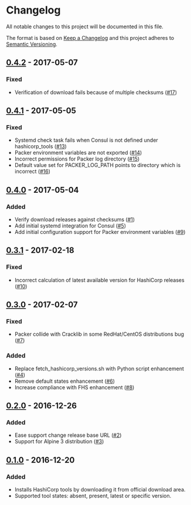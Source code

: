 # Changelog
All notable changes to this project will be documented in this file.

The format is based on [Keep a Changelog](http://keepachangelog.com/en/1.0.0/)
and this project adheres to [Semantic Versioning](http://semver.org/spec/v2.0.0.html).

## [0.4.2](../../releases/tag/0.4.2) - 2017-05-07
### Fixed
- Verification of download fails because of multiple checksums ([#17](../../issues/17))

## [0.4.1](../../releases/tag/0.4.1) - 2017-05-05
### Fixed
- Systemd check task fails when Consul is not defined under hashicorp_tools ([#13](../../issues/13))
- Packer environment variables are not exported ([#14](../../issues/14))
- Incorrect permissions for Packer log directory ([#15](../../issues/15))
- Default value set for PACKER_LOG_PATH points to directory which is incorrect ([#16](../../issues/16))

## [0.4.0](../../releases/tag/0.4.0) - 2017-05-04
### Added
- Verify download releases against checksums ([#1](../../issues/1))
- Add initial systemd integration for Consul ([#5](../../issues/5))
- Add initial configuration support for Packer environment variables ([#9](../../issues/9))

## [0.3.1](../../releases/tag/0.3.1) - 2017-02-18
### Fixed
- Incorrect calculation of latest available version for HashiCorp releases ([#10](../../issues/10))

## [0.3.0](../../releases/tag/0.3.0) - 2017-02-07
### Fixed
- Packer collide with Cracklib in some RedHat/CentOS distributions bug ([#7](../../issues/7))

### Added
- Replace fetch_hashicorp_versions.sh with Python script enhancement ([#4](../../issues/4))
- Remove default states enhancement ([#6](../../issues/6))
- Increase compliance with FHS enhancement ([#8](../../issues/8))

## [0.2.0](../../releases/tag/0.2.0) - 2016-12-26
### Added
- Ease support change release base URL ([#2](../../issues/2))
- Support for Alpine 3 distribution ([#3](../../issues/3))

## [0.1.0](../../releases/tag/0.1.0) - 2016-12-20
### Added
- Installs HashiCorp tools by downloading it from official download area.
- Supported tool states: absent, present, latest or specific version.
